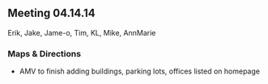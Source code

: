 ## Meeting 04.14.14
Erik, Jake, Jame-o, Tim, KL, Mike, AnnMarie
### Maps & Directions
* AMV to finish adding buildings, parking lots, offices listed on homepage

